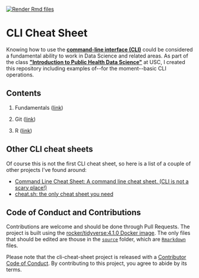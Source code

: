 [![Render Rmd files](https://github.com/gvegayon/cli-cheat-sheet/actions/workflows/render-all.yml/badge.svg)](https://github.com/gvegayon/cli-cheat-sheet/actions/workflows/render-all.yml)

# CLI Cheat Sheet

Knowing how to use the [**command-line interface (CLI)**](https://en.wikipedia.org/wiki/Command-line_interface) could be considered a fundamental ability to work in Data Science and related areas. As part of the class [**"Introduction to Public Health Data Science"**](https://github.com/USCbiostats/PM566) at USC, I created this repository including examples of--for the moment--basic CLI operations.

## Contents

1. Fundamentals ([link](01-fundamentals.md))

2. Git ([link](02-git.md))

3. R ([link](03-r.md))


## Other CLI cheat sheets

Of course this is not the first CLI cheat sheet, so here is a list of a couple of other projects I've found around:

- [Command Line Cheat Sheet: A command line cheat sheet. (CLI is not a scary place!)](https://github.com/WebDevStudios/CLI-Cheat-Sheet)
- [cheat.sh: the only cheat sheet you need](https://github.com/chubin/cheat.sh)

## Code of Conduct and Contributions
  
Contributions are welcome and should be done through Pull Requests. The project is built using the [rocker/tidyverse:4.1.0 Docker image](https://hub.docker.com/r/rocker/tidyverse). The only files that should be edited are thouse in the [`source`](https://github.com/gvegayon/cli-cheat-sheet/tree/main/sources) folder, which are [`Rmarkdown`](https://rmarkdown.rstudio.com/) files.

Please note that the cli-cheat-sheet project is released with a [Contributor Code of Conduct](https://contributor-covenant.org/version/2/0/CODE_OF_CONDUCT.html). By contributing to this project, you agree to abide by its terms.
